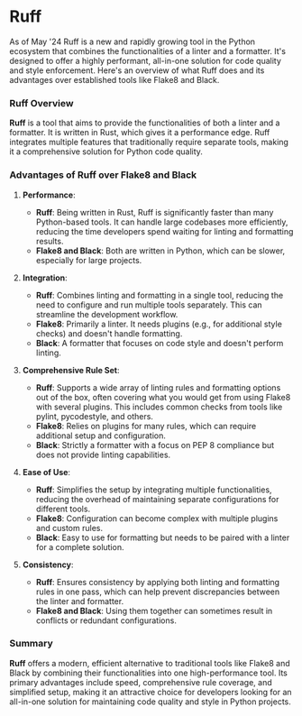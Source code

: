 # Ruff
As of May '24 Ruff is a new and rapidly growing tool in the Python ecosystem that combines the functionalities of a linter and a formatter. It's designed to offer a highly performant, all-in-one solution for code quality and style enforcement. Here's an overview of what Ruff does and its advantages over established tools like Flake8 and Black.

### Ruff Overview

**Ruff** is a tool that aims to provide the functionalities of both a linter and a formatter. It is written in Rust, which gives it a performance edge. Ruff integrates multiple features that traditionally require separate tools, making it a comprehensive solution for Python code quality.

### Advantages of Ruff over Flake8 and Black

1. **Performance**:
   - **Ruff**: Being written in Rust, Ruff is significantly faster than many Python-based tools. It can handle large codebases more efficiently, reducing the time developers spend waiting for linting and formatting results.
   - **Flake8 and Black**: Both are written in Python, which can be slower, especially for large projects.

2. **Integration**:
   - **Ruff**: Combines linting and formatting in a single tool, reducing the need to configure and run multiple tools separately. This can streamline the development workflow.
   - **Flake8**: Primarily a linter. It needs plugins (e.g., for additional style checks) and doesn't handle formatting.
   - **Black**: A formatter that focuses on code style and doesn't perform linting.

3. **Comprehensive Rule Set**:
   - **Ruff**: Supports a wide array of linting rules and formatting options out of the box, often covering what you would get from using Flake8 with several plugins. This includes common checks from tools like pylint, pycodestyle, and others.
   - **Flake8**: Relies on plugins for many rules, which can require additional setup and configuration.
   - **Black**: Strictly a formatter with a focus on PEP 8 compliance but does not provide linting capabilities.

4. **Ease of Use**:
   - **Ruff**: Simplifies the setup by integrating multiple functionalities, reducing the overhead of maintaining separate configurations for different tools.
   - **Flake8**: Configuration can become complex with multiple plugins and custom rules.
   - **Black**: Easy to use for formatting but needs to be paired with a linter for a complete solution.

5. **Consistency**:
   - **Ruff**: Ensures consistency by applying both linting and formatting rules in one pass, which can help prevent discrepancies between the linter and formatter.
   - **Flake8 and Black**: Using them together can sometimes result in conflicts or redundant configurations.

### Summary

**Ruff** offers a modern, efficient alternative to traditional tools like Flake8 and Black by combining their functionalities into one high-performance tool. Its primary advantages include speed, comprehensive rule coverage, and simplified setup, making it an attractive choice for developers looking for an all-in-one solution for maintaining code quality and style in Python projects.
